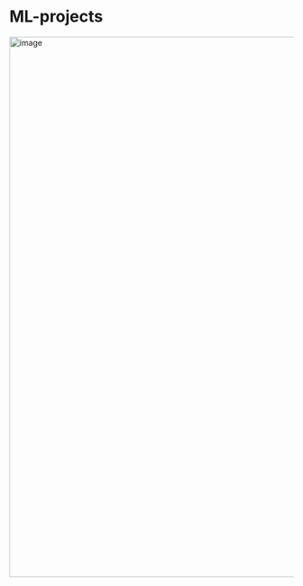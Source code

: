 # ML-projects


<img width="959" alt="image" src="https://github.com/user-attachments/assets/e99af103-8dec-46c6-aef3-d2a58d39babc">
